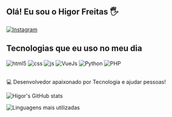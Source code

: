 ## Olá! Eu sou o Higor Freitas 🖐️

[![Instagram](https://img.shields.io/badge/Instagram-E4405F?style=for-the-badge&logo=instagram&logoColor=white)](https://instagram.com/higorgxg)

## Tecnologias que eu uso no meu dia

<div style="display: inline_block">
  <img align="center" alt="html5" src="https://img.shields.io/badge/HTML5-E34F26?style=for-the-badge&logo=html5&logoColor=white" />
  <img align="center" alt="css" src="https://img.shields.io/badge/CSS3-1572B6?style=for-the-badge&logo=css3&logoColor=white" />
  <img align="center" alt="js" src="https://img.shields.io/badge/JavaScript-F7DF1E?style=for-the-badge&logo=javascript&logoColor=black" />
  <img align="center" alt="VueJs" src="https://img.shields.io/badge/Vue.js-35495E?style=for-the-badge&logo=vuedotjs&logoColor=4FC08D" />
  <img align="center" alt="Python" src="https://img.shields.io/badge/python-3670A0?style=for-the-badge&logo=python&logoColor=ffdd54" />
  <img align="center" alt="PHP" src="https://img.shields.io/badge/PHP-777BB4?logo=php&logoColor=white" />
</div><br/>

💻 Desenvolvedor apaixonado por Tecnologia e ajudar pessoas!

![Higor's GitHub stats](https://github-readme-stats.vercel.app/api?username=higorgx&show_icons=true&theme=radical)

![Linguagens mais utilizadas](https://github-readme-stats.vercel.app/api/top-langs/?username=higorgx&layout=compact)
